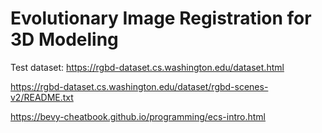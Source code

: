 # Evolutionary Image Registration for 3D Modeling

Test dataset:
https://rgbd-dataset.cs.washington.edu/dataset.html

https://rgbd-dataset.cs.washington.edu/dataset/rgbd-scenes-v2/README.txt

https://bevy-cheatbook.github.io/programming/ecs-intro.html